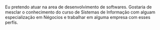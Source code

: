 Eu pretendo atuar na area de desenvolvimento de softwares.
Gostaria de mesclar o conhecimento do curso de Sistemas de Informação com alguam especialização em Négocios e trabalhar em alguma empresa com esses perfís.
